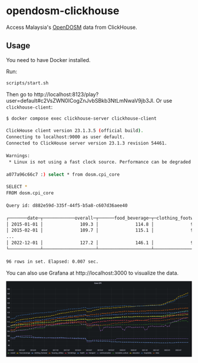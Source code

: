 # opendosm-clickhouse

Access Malaysia's [OpenDOSM](https://open.dosm.gov.my/) data from ClickHouse.

## Usage

You need to have Docker installed.

Run:

```sh
scripts/start.sh
```

Then go to http://localhost:8123/play?user=default#c2VsZWN0ICogZnJvbSBkb3NtLmNwaV9jb3Jl.
Or use `clickhouse-client`:

```sh
$ docker compose exec clickhouse-server clickhouse-client

ClickHouse client version 23.1.3.5 (official build).
Connecting to localhost:9000 as user default.
Connected to ClickHouse server version 23.1.3 revision 54461.

Warnings:
 * Linux is not using a fast clock source. Performance can be degraded. Check /sys/devices/system/clocksource/clocksource0/current_clocksource

a077a96c66c7 :) select * from dosm.cpi_core

SELECT *
FROM dosm.cpi_core

Query id: d882e59d-335f-44f5-b5a8-c607d36aee40

┌───────date─┬────────────overall─┬──────food_beverage─┬─clothing_footwear─┬──housing_utilities─┬────────furnishings─┬─────────────health─┬──────────transport─┬─────communication─┬─recreation_culture─┬──────────education─┬────────hospitality─┬───────────────misc─┐
│ 2015-01-01 │              109.3 │              114.8 │              98.6 │                111 │              106.8 │              111.7 │              104.8 │              97.2 │              105.3 │              111.1 │              118.6 │              106.2 │
│ 2015-02-01 │              109.7 │              115.1 │              98.2 │              112.2 │              106.6 │              112.1 │              104.9 │              97.2 │              105.7 │              111.7 │              118.8 │              106.7 │
...
│ 2022-12-01 │              127.2 │              146.1 │              93.4 │              130.1 │              124.4 │              126.3 │              119.8 │              97.4 │              115.6 │              122.9 │              143.9 │              119.9 │
└────────────┴────────────────────┴────────────────────┴───────────────────┴────────────────────┴────────────────────┴────────────────────┴────────────────────┴───────────────────┴────────────────────┴────────────────────┴────────────────────┴────────────────────┘

96 rows in set. Elapsed: 0.007 sec.
```

You can also use Grafana at http://localhost:3000 to visualize the data.

<img src="example.png" />
